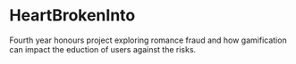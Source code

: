 # HeartBrokenInto
Fourth year honours project exploring romance fraud and how gamification can impact the eduction of users against the risks.
